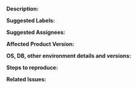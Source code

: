 **Description:**
<!-- Give a brief description of the issue -->

**Suggested Labels:**
<!-- Optional comma separated list of suggested labels. Non committers can’t assign labels to issues, so this will help issue creators who are not a committer to suggest possible labels-->

**Suggested Assignees:**
<!--Optional comma separated list of suggested team members who should attend the issue. Non committers can’t assign issues to assignees, so this will help issue creators who are not a committer to suggest possible assignees-->

**Affected Product Version:**

**OS, DB, other environment details and versions:**    

**Steps to reproduce:**


**Related Issues:**
<!-- Any related issues such as sub tasks, issues reported in other repositories (e.g component repositories), similar problems, etc. -->